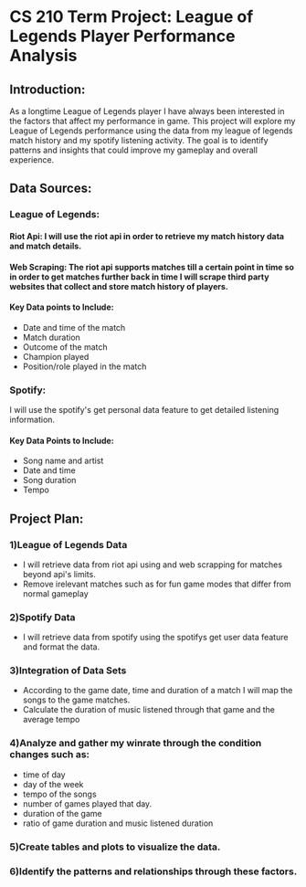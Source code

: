 # CS 210 Term Project: League of Legends Player Performance Analysis
## Introduction:
As a longtime League of Legends player I have always been interested in the factors that affect my performance in game. This project will explore my League of Legends performance using the data from my league of legends match history and my spotify listening activity. The goal is to identify patterns and insights that could improve my gameplay and overall experience.
## Data Sources:
### League of Legends:
#### Riot Api: I will use the riot api in order to retrieve my match history data and match details.
#### Web Scraping: The riot api supports matches till a certain point in time so  in order to get matches further back in time I will scrape third party websites that collect and store match history of players.
#### Key Data points to Include:
- Date and time of the match
- Match duration
- Outcome of the match
- Champion played
- Position/role played in the match

### Spotify:
I will use the spotify's get personal data feature to get detailed listening information.

#### Key Data Points to Include:
- Song name and artist
- Date and time
- Song duration
- Tempo

## Project Plan:

### 1)League of Legends Data
- I will retrieve data from riot api using and web scrapping for matches beyond api's limits.
- Remove irelevant matches such as for fun game modes that differ from normal gameplay
### 2)Spotify Data
- I will retrieve data from spotify using the spotifys get user data feature and format the data.
### 3)Integration of Data Sets
- According to the game date, time and duration of a match I will map the songs to the game matches.
- Calculate the duration of music listened through that game and the average tempo
### 4)Analyze and gather my winrate through the condition changes such as:
- time of day 
- day of the week
- tempo of the songs
- number of games played that day.
- duration of the game
- ratio of game duration and music listened duration
### 5)Create tables and plots to visualize the data.
### 6)Identify the patterns and relationships through these factors.


